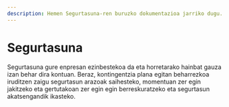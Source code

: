 ```yaml
---
description: Hemen Segurtasuna-ren buruzko dokumentazioa jarriko dugu.
---
```


# Segurtasuna

Segurtasuna gure enpresan ezinbestekoa da eta horretarako hainbat gauza izan behar dira kontuan. Beraz, kontingentzia plana egitan beharrezkoa iruditzen zaigu segurtasun arazoak saihesteko, momentuan zer egin jakitzeko eta gertutakoan zer egin egin berreskuratzeko eta segurtasun akatsengandik ikasteko.
